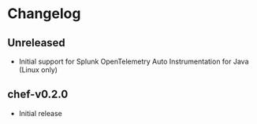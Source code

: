 # Changelog

## Unreleased

- Initial support for Splunk OpenTelemetry Auto Instrumentation for Java (Linux only)

## chef-v0.2.0

- Initial release
